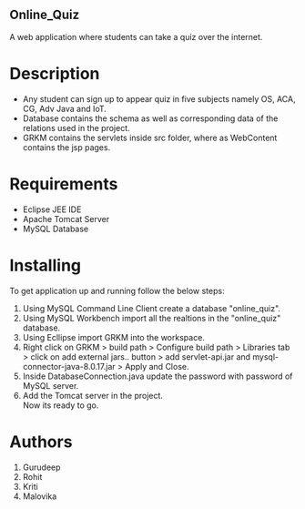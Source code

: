 ## Online_Quiz
A web application where students can take a quiz over the internet. 
# Description
<ul>
  <li>Any student can sign up to appear quiz in five subjects namely OS, ACA, CG, Adv Java and IoT.</li>
  <li>Database contains the schema as well as corresponding data of the relations used in the project.</li>
  <li>GRKM contains the servlets inside src folder, where as WebContent contains the jsp pages.</li>
</ul>

# Requirements
<ul>
  <li>Eclipse JEE IDE</li>
  <li>Apache Tomcat Server</li>
  <li>MySQL Database</li>
</ul>
  
# Installing
To get application up and running follow the below steps:
  1. Using MySQL Command Line Client create a database "online_quiz".
  2. Using MySQL Workbench import all the realtions in the "online_quiz" database.
  3. Using Ecllipse import GRKM into the workspace.
  4. Right click on GRKM > build path > Configure build path > Libraries tab > click on add external jars.. button > add servlet-api.jar and mysql-connector-java-8.0.17.jar > Apply and Close.
  5. Inside DatabaseConnection.java update the password with password of MySQL server.
  6. Add the Tomcat server in the project.<br/>
Now its ready to go.
# Authors
  1. Gurudeep
  2. Rohit
  3. Kriti
  4. Malovika
